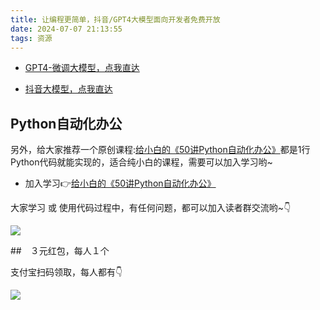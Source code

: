 ```yaml
---
title: 让编程更简单，抖音/GPT4大模型面向开发者免费开放
date: 2024-07-07 21:13:55
tags: 资源
---
```




- [GPT4-微调大模型，点我直达](https://openai.com/index/gpt-4o-fine-tuning/)

- [抖音大模型，点我直达](www.marscode.cn)


## Python自动化办公

另外，给大家推荐一个原创课程:[给小白的《50讲Python自动化办公》](https://mp.weixin.qq.com/s/lOx4cAp9AllsCrhsUqVn8g)都是1行Python代码就能实现的，适合纯小白的课程，需要可以加入学习哟~

- 加入学习👉[给小白的《50讲Python自动化办公》](https://mp.weixin.qq.com/s/lOx4cAp9AllsCrhsUqVn8g)

大家学习 或 使用代码过程中，有任何问题，都可以加入读者群交流哟~👇


![](https://www.python-office.com/assets/img/0816.27540085.jpg)

##　３元红包，每人１个

支付宝扫码领取，每人都有👇

![](https://ads-1300615378.cos.ap-guangzhou.myqcloud.com/alipay/hong.jpg)
